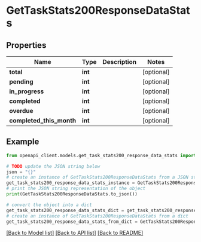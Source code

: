 # GetTaskStats200ResponseDataStats


## Properties

Name | Type | Description | Notes
------------ | ------------- | ------------- | -------------
**total** | **int** |  | [optional] 
**pending** | **int** |  | [optional] 
**in_progress** | **int** |  | [optional] 
**completed** | **int** |  | [optional] 
**overdue** | **int** |  | [optional] 
**completed_this_month** | **int** |  | [optional] 

## Example

```python
from openapi_client.models.get_task_stats200_response_data_stats import GetTaskStats200ResponseDataStats

# TODO update the JSON string below
json = "{}"
# create an instance of GetTaskStats200ResponseDataStats from a JSON string
get_task_stats200_response_data_stats_instance = GetTaskStats200ResponseDataStats.from_json(json)
# print the JSON string representation of the object
print(GetTaskStats200ResponseDataStats.to_json())

# convert the object into a dict
get_task_stats200_response_data_stats_dict = get_task_stats200_response_data_stats_instance.to_dict()
# create an instance of GetTaskStats200ResponseDataStats from a dict
get_task_stats200_response_data_stats_from_dict = GetTaskStats200ResponseDataStats.from_dict(get_task_stats200_response_data_stats_dict)
```
[[Back to Model list]](../README.md#documentation-for-models) [[Back to API list]](../README.md#documentation-for-api-endpoints) [[Back to README]](../README.md)


